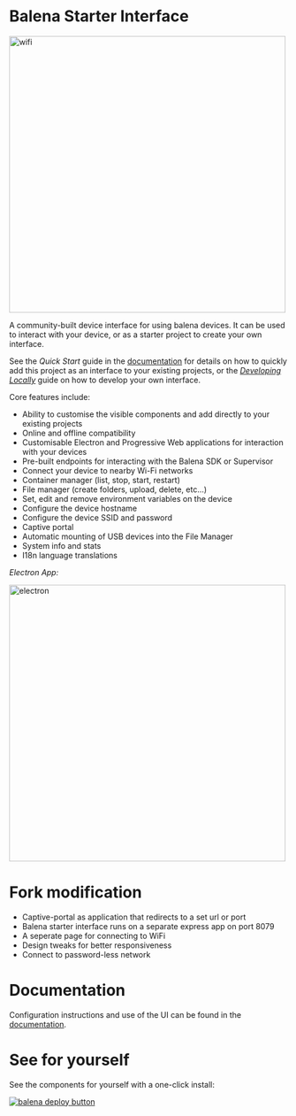 # Balena Starter Interface

<img src="https://user-images.githubusercontent.com/64841595/191008762-ea97f42c-a7bb-4ecb-abe8-5d57874da9b3.png" alt="wifi" width="500"/>

A community-built device interface for using balena devices. It can be used to interact with your device, or as a starter project to create your own interface.

See the _Quick Start_ guide in the [documentation](https://balena-labs-research.github.io/starter-interface) for details on how to quickly add this project as an interface to your existing projects, or the [_Developing Locally_](https://balena-labs-research.github.io/starter-interface) guide on how to develop your own interface.

Core features include:

- Ability to customise the visible components and add directly to your existing projects
- Online and offline compatibility
- Customisable Electron and Progressive Web applications for interaction with your devices
- Pre-built endpoints for interacting with the Balena SDK or Supervisor
- Connect your device to nearby Wi-Fi networks
- Container manager (list, stop, start, restart)
- File manager (create folders, upload, delete, etc...)
- Set, edit and remove environment variables on the device
- Configure the device hostname
- Configure the device SSID and password
- Captive portal
- Automatic mounting of USB devices into the File Manager
- System info and stats
- I18n language translations

_Electron App:_

<img width="500" alt="electron" src="https://user-images.githubusercontent.com/64841595/213165616-73bc762b-0073-4407-a10d-52c8daa21333.png"/>


# Fork modification
- Captive-portal as application that redirects to a set url or port
- Balena starter interface runs on a separate express app on port 8079
- A seperate page for connecting to WiFi
- Design tweaks for better responsiveness
- Connect to password-less network

# Documentation

Configuration instructions and use of the UI can be found in the [documentation](https://balena-labs-research.github.io/starter-interface).

# See for yourself

See the components for yourself with a one-click install:

[![balena deploy button](https://balena.io/deploy.svg)](https://hub.balena.io/organizations/bdi/apps/starter-interface)
